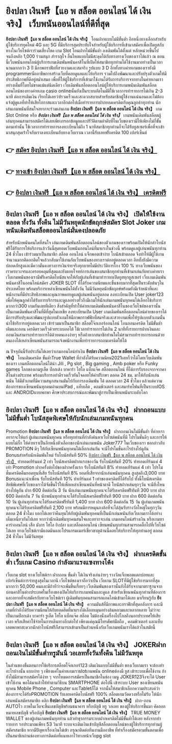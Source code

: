 # ยิงปลา เงินฟรี【แอ พ สล็อต ออนไลน์ ได้ เงิน จริง】  เว็บพนันออนไลน์ที่ดีที่สุด

**ยิงปลา เงินฟรี【แอ พ สล็อต ออนไลน์ ได้ เงิน จริง】** โอนฝากแบบไม่มีขั้นต่ำ  อีกหนึ่งทางเลือกสำหรับผู้ใช้บริการยุคใหม่ 4G และ 5G ที่มีบริการสุดประทับใจสำหรับผู้ใช้บริการที่เข้ามาสมัครเพื่อเปิดยูสกับทางในเว็บไซต์เราร่วมเสี่ยงโชค เกม Slot  โอนฝากไม่มีขั้นต่ำ ลงเดิมพันได้ตั้งแต่ หลักหน่วยขึ้นไปจนถึงหลัก 1,000 ร่วมสนุก สำราญใจ ลื่นไหลแบบไม่มีสะดุดได้กับทางทางเว็บของเราได้แล้ว ณ ตอนนี้เว็บพนันออนไลน์ผู้บริการเกมเดิมพันพนันคาสิโนที่เปิดให้สมาชิกทุกท่านได้ใช้งานมาอย่างเป็นเวลานานมากกว่า 3 ปี มีภาพกราฟิกที่สวยงามและสมจริง รูปแบบ 3 D
อีกทั้งทางค่ายเกมของเรายังมี programmerมืออาชีพการสร้างเว็บที่คอยดูแลและให้บริการ  รวมไปถึงพัฒนาและปรับปรุงตัวเกมให้มีประสิทธิภาพที่ดีอยู่สม่ำเสมอ เพื่อที่ให้ผู้ใช้บริการที่เข้ามาใช้งานได้รับการบริการจากทางในค่ายเกมเราอย่างเต็มที่โดยไม่ขาดแม้แต่นิดเดียว เว็บเดิมพันสล็อตออนไลน์ผู้ให้บริการเกมพนันเดิมพันสล็อตออนไลน์ของทางค่ายเกม casio onlineนั้นยังเป็นระบบอัตโนมัติใช้เวลาการทำรายการไม่เกิน 2-3 นาที ต่อการเติมเงิน เรียกได้เลยว่าIรวดเร็วและสะดวกสบายสำหรับสมาชิกผู้ใช้งานแน่นอนและไม่ต้องแจ้งผู้ดูแลที่ทำให้เสียโอกาสและเวลาอีกต่อไปเมื่อทำรายการฝากยอดเครดิตกับคุณลูกค้าทุกท่าน
นักเล่นเกมพนันที่สนใจอยากจะร่วมเล่นเกม **ยิงปลา เงินฟรี【แอ พ สล็อต ออนไลน์ ได้ เงิน จริง】** เกม Slot Online หรือ ***ยิงปลา เงินฟรี【แอ พ สล็อต ออนไลน์ ได้ เงิน จริง】*** เกมพนันเดิมพันสล็อตผู้เล่นทุกคนสามารถสมัครได้เลยเพียงกรอกข้อมูลและปรัวัติตามลำดับที่ในเว็บของเรามีให้เพียงไม่กี่ขั้นตอนเท่านั้น ใช้เวลาการทำรายการลงทะเบียนไม่ถึง 1 นาทีสมาชิกทุกท่านก็จะได้รับยูสเซอร์เพื่อที่จะเข้ามาสนุกสุดเร้าใจกับเราลงทะเบียนกับทางเว็บเราณ เวลานี้รับเลยฟรีเครดิต 100 เปอร์เซ็นต์ 

## 👉 [สมัคร ยิงปลา เงินฟรี【แอ พ สล็อต ออนไลน์ ได้ เงิน จริง】](https://archa888.com/)
## 👉 [ทางเข้า ยิงปลา เงินฟรี【แอ พ สล็อต ออนไลน์ ได้ เงิน จริง】](https://archa888.com/)
## 👉 [ยิงปลา เงินฟรี【แอ พ สล็อต ออนไลน์ ได้ เงิน จริง】 เครดิตฟรี](https://archa888.com/)

## ยิงปลา เงินฟรี【แอ พ สล็อต ออนไลน์ ได้ เงิน จริง】 เปิดให้ใช้งานตลอด ทั้งวัน ทั้งคืน ไม่มีวันหยุดนักขัตฤกษ์สมัคร Slot Joker เกมพนันเดิมพันสล็อตออนไลน์มั่นคงปลอดภัย

สำหรับนักพนันคนใดที่สนใจ เล่นเกมเดิมพันสล็อตออนไลน์ของตัวเกมของเราพร้อมเปิดให้นักล่าโบนัสฟรีได้รับการให้บริการแล้ววันนี้สุดยอดเว็บพนันออนไลน์ที่มาแรงในช่วงนี้ พร้อมดูแลผู้เล่นพนันทุกท่าน 24 ชั่วโมง เข้าร่วมมาเป็นสมาชิก สล็อต ออนไลน์ แจ็กพอตเข้าง่าย โบนัสเข้าตลอด จึงทำให้มีผู้ใช้งานจำนวนมากติดอกติดใจแล้วกลับมาใช้งานกับเว็บพนันของทางเราต่ออยู่ตลอดเวลา อีกทั้งยังมีความปลอดภัยสูงและมีความั่นคงทางการเงินจ่ายจริงทุกบาทไม่มีประวัติการโกง 100 % ทางเว็บพนันของเราครบวงจรและครอบคลุมที่สุดและยังตอบโจทย์การเล่นของสมาชิกทุกท่านที่เข้ามาเล่นกับทางค่ายเรา
เว็บเกมพนันของเรามีฟรีเครดิตโบนัสแจกให้กับผู้เล่นที่เข้ามาทำรายกเปิดยูสทุกยูสเซอร์ เว็บเกมเดิมพันพนันคาสิโนออนไลน์สมัคร JOKER SLOT ที่ได้รับความนิยมและชื่นชอบมากที่สุดเป็นระดับต้นๆในประเทศไทย พร้อมบริการเหล่าเซียนพนันได้ทั้งวัน ไม่มีวันหยุดนักขัตฤกษ์พร้อมยังมีเจ้าหน้าที่และพนักงานที่มีประสิทธิภาพและคุณภาพคอยดูแลผู้เล่นพนันอยู่ตลอด ลงทะเบียนเปิด User joker123 เพื่อให้คุณลูกค้าได้รับการบริการและดูแลอย่างทั่วถึงมีเกมให้นักเล่นเกมพนันทุกคนได้เลือกใช้บริการมากกว่า300 เกมกันเลยทีเดียว
สิ่งสำคัญที่ทำให้ค่ายเกมเดิมพันพนันคาสิโนของเว็บไซต์ของเรานั้นเป็นเกมเดิมพันคาสิโนที่ดีที่สุดในเอเชีย ลงทะเบียนเปิด User  เกมเดิมพันสล็อตออนไลน์ค่ายของเราได้มีการปรับปรุงและพัฒนารูปแบบตัวเกมให้มีภาพกราฟฟิกที่สมจริงและสวยงามเพื่อให้รูปแบบตัวเกมนั้นน่าใช้บริการอยู่ตลอดเวลา เข้าร่วมมาเป็นสมาชิก สล็อตโจ๊กเกอร์ออนไลน์ โอนถอนเครดิต ไม่มีขั้นต่ำ เติมและถอน เครดิตรวดเร็วด้วยระบบออโต้ ใช้เวลาทำรายการไม่เกิน 2 นาทีทั้งรายการฝากเงินและถอนเงินสามารถทำรายการได้ด้วยตนเองง่ายๆ หรือถ้าหากสมาชิกท่านใดไม่สามารถทำรายการถอนด้วยตนเองได้เหล่าเซียนพนันสามารถแจ้งพนักงานเพื่อทำรายการถอนเครดิตให้ได้

ณ ปัจจุบันนี้รับประกันได้เลยว่าเกมออนไลน์ทำเงิน **ยิงปลา เงินฟรี【แอ พ สล็อต ออนไลน์ ได้ เงิน จริง】** โอนเติมเครดิต ขั้นต่ำTrue Wallet ที่กำลังได้รับความนิยม2021เลยก็ว่าได้โดยเว็บเดิมพันของเรา เกมสล็อตออนไลน์ได้นำ  Jili , Pg slot , Big gaming , Amb poker หรือ Funky games โลกของเกมรูเล็ต  ป๊อกเด้ง บาคาร่า ไฮโล แบ็กแจ๊ค สล็อตออนไลน์ ที่ได้การรับรองจากจากคาสิโนต่างประเทศ พร้อมบริการอย่าดีรวดเร็วทันใจคอยให้คำปรึกษา ตลอด 24 ชม. มาให้กับนักเล่นพนัน ได้มีตัวเกมที่มีความสนุกสนานมันไปกับการลงเดิมพัน ได้ ตลอดเวลา 24 ชั่วโมง แล้วแต่ความต้องการของเซียนพนันทุกคนผ่านบนiPad , แท็บเล็ต , คอมพิวเตอร์ และสมาร์ทโฟนที่เป็นระบบIOS และ ANDROIDแบบพกพา ศึกษาประสบการณ์และพัฒนาสู่การเป็นเซียนพนันระบดับโลก

## ยิงปลา เงินฟรี【แอ พ สล็อต ออนไลน์ ได้ เงิน จริง】 ฝากถอนแบบไม่มีขั้นต่ำ โบนัสสุดพิเศษให้กับนักเล่นเกมพนันทุกคน

 Promotion  **ยิงปลา เงินฟรี【แอ พ สล็อต ออนไลน์ ได้ เงิน จริง】** ฝากถอนเงินไม่มีขั้นต่ำ ที่ค่ายเราอยากจะให้แก่  ผู้เล่นเกมพนันทุกคน หรือทุกท่านที่กำลังค้นหาเว็บไซต์พนันที่มี โปรโมชั่นดีๆ และการให้แบบไม่กั๊ก ให้ค่ายเราเป็นอีกหนึ่งตัวเลือกของนักเล่นเกมพนัน Joker777 ในเว็บของเรา ขอกล่าวกับ PROMOTION ดีๆ ให้กับเซียนพนันทุกคนได้เลือกเล่นกัน จะมีโปรโมชั่นอะไรบ้างไปดูกัน
Bonusสำหรับนักเดิมพันใหม่ รับโบนัสทันที 50% [ยิงปลา เงินฟรี【แอ พ สล็อต ออนไลน์ ได้ เงิน จริง】](https://archa888.com/) ทำยอดเทิร์นแค่ 2 เท่า
โบนัสเครดิตฝากแรกของวัน รับโบนัสทันที 20% ทำยอดเทิร์นแค่ 4 เท่า
 Promotion ฝากครั้งต่อไปของฝากครั้งแรก รับโบนัสทันที 8% ทำยอดเทิร์นแค่ 4 เท่า
โปรโมชั่นเครดิตคืนยอดทุนที่เสีย รับโบนัสทันที 8% ยอดที่เสียจากนักเล่นพนันทุกคน สูงสุดถึง3,000 บาท
Bonusแนะนำเพื่อน รับโบนัสทันที 10% ทำเทิร์นแค่ 1 เท่าของเครดิตที่ได้รับไป
ทั้งนี้โบนัสเครดิตสิทธิพิเศษที่เว็บของเราได้จัดขึ้นไว้ให้เพื่อเหล่าเซียนพนันที่หน้าตาดี โบนัสฝากเล่นทุกๆวัน จะมีสิ่งไหนบ้างไปดูกัน
ฝาก 600 ติดต่อกัน 3 วัน นักเล่นเกมพนันทุกคนจะได้รับเครดิตฟรีทันที 300 บาท
ฝาก 600 ติดต่อกัน 7 วัน นักพนันทุกท่านจะได้รับโบนัสเครดิตฟรีทันที 900 บาท
ฝาก 600 ติดต่อกัน 10 วัน ผู้เล่นทุกท่านจะได้รับเครดิตฟรีทันที 1,400 บาท
ฝาก 600 ติดต่อกัน 15 วัน ผู้เล่นเกมพนันทุกคนจะได้รับเครดิตฟรีทันที 2,100 บาท
พร้อมมีการหมุนกงล้อที่จะได้ลุ้นรับรางวัลใหญ่ในทุกๆวัน ตลอด 24 ชั่วโมง บอกได้เลยว่าคืนทุนให้กับผู้เดิมพันทุกคนที่เป็นนักเล่นพนันกับเว็บเกมเราได้อย่างเต็มเหนี่ยวกันไปเลย หากว่านักเดิมพันทุกคนสนใจและอยากจะเล่น เกมออนไลน์สร้างเงิน หรือเกมบาคาร่าออนไลน์ เสือ มังกร ไฮโล ยิงปลา และสล็อตออนไลน์ เซียนพนันทุกท่านสามารถคลิ๊กไปที่เว็บไซต์ได้เลย ทางเว็บไซต์เรามีแอดมินและโปรแกรมเมอร์เชี่ยวชาญด้านนี้คอยให้บริการให้ทุกท่านอยู่ ตลอด 24 ชั่วโมง ไม่มีวันหยุด

## ยิงปลา เงินฟรี【แอ พ สล็อต ออนไลน์ ได้ เงิน จริง】 ฝากเครดิตขั้นต่ำ  เว็บเกม Casino กำลังมาแรงแซงทางโค้ง

เว็บเกม slot ทางเว็บไซต์เรา ฝากถอน ขั้นต่ำ ได้เงินจริงเล่นง่ายๆ รางวัลแจ็กพอตแตกบ่อยและเปอร์เซ็นต์การจ่ายสูงสุดในเวลานี เว็บไซต์ของเราถือว่าเป็น เว็บเกม SLOTที่มีผู้ใช้บริการมากที่สุดมากกว่า 50,000 คนและมีถ้าทีว่าจะเพิ่มขึ้นเรื่อยๆ เว็บเดิมพันของเรานั้นยังได้รับจากมาตราฐานจากบ่อนคาสิโนต่างประเทศในเรื่องของเปิดให้บริการเกมพนันและดูแล สำหรับเซียนพนันทุกท่านที่ต้องการและอยากที่จะสมัครกับทางเว็บไซต์เรา ผู้เดิมพันทุกคนสามารถแอดไลน์เข้ามาได้เลย
	มาเรียนรู้กับ **ยิงปลา เงินฟรี【แอ พ สล็อต ออนไลน์ ได้ เงิน จริง】** ความมันส์ที่มีภาพและกราฟิกที่สุดอลังการ และมีเกมที่กำลังได้รับความนิยมให้กับยอดฮิตที่มาแรงได้เลือกหมุนอย่างล้นหลามและหลากหลาย  ไม่ว่าจะเป็นเกมป๊อกเด้ง บาคาร่า รูเล็ต ไฮโล แบ็กแจ๊ค สล็อต ไม่ต้องนั่งเครื่องไปไกลถึงนอกประเทศให้เสียเวลา หรือเสียค่าใช้จ่ายในการเดินทางอีกต่อไป เพียงแค่คุณมีโทรศัพท์มือถือ , คอมพิวเตอร์ และแท็บเลตพกพาสะดวกนักล่าโบนัสฟรีก็สามารถเข้ามาเป็นส่วนหนึ่งกับเว็บเกมพนันเราได้แล้วในสมัยนี้

## ยิงปลา เงินฟรี【แอ พ สล็อต ออนไลน์ ได้ เงิน จริง】 JOKERฝากถอนเงินไม่มีขั้นต่ำทรูมันนี่ วอเลททั้งวันทั้งคืน ไม่มีวันหยุด

ในส่วนของขั้นตอนการใช้บริการสล็อตโจ๊กเกอร์123 เติมเงินแบบไม่มีขั้นต่ำ ของเว็บเกมเรา จะต้องทำอะไรบ้างนั้น แบบง่าย ๆ เพียงแค่ในค่ายเกมเราslotเกมพนัน onlineต้องมี ยูส เข้าระบบเพื่อใช้งาน ถ้ายังไม่มีสามารถสมัครได้ง่าย ๆ จากโหมดการสมัครเป็นสมาชิกในช่อง เมนู JOKER123จึงจะได้ User เข้าใช้งาน พอได้มาแล้วให้ทำตามวิธีบน SMARTPHONE ต่อไปนี้
เข้าระบบ User  ของเซียนพนันทุกคน Mobile Phone , Computer และTabletก็ได้
จากนั้นให้สมาชิกเลือกความประสงค์ว่า ต้องการจะได้รับPROMOTION รับเลยเครดิตโบนัสฟรี 100% สล็อตเกมวัดดวงหรือไม่รับ
ให้นักเล่นพนันสมัครสมาชิก คลิก **ยิงปลา เงินฟรี【แอ พ สล็อต ออนไลน์ ได้ เงิน จริง】** ฝาก-ถอน AUTOไว ภาพในเว็บจะขึ้นเลขบัญชีพร้อมธนาคาร หรือบัญชี ทรู วอเลท ของผู้ให้บริการขึ้นมา
คัดลอกหมายเลขบัญชี หรือบัญชี **ยิงปลา เงินฟรี【แอ พ สล็อต ออนไลน์ ได้ เงิน จริง】** TRUE MONEY WALLET ของผู้เล่นเกมพนันทุกท่าน แล้วทำธุรกรรมระบบฝากเครดิตไม่มีขั้นต่ำได้เลย
หลังจากทำรายการ รอประมาณเพียง 53 วินาที ระบบจะเติมเงินเข้าบัญชีสล็อตออนไลน์ของผู้ใช้บริการทุกท่านผู้สมัครสมาชิก
หากมีปัญหาเรื่องเงินไม่เข้า กรุณาติดต่อทีมงานมืออาชีพ ที่ทำเรื่องสมัครตามขั้นตอนเพื่อเป็นสมาชิกผ่านช่องทางการติดต่อที่แนบเอาไว้ทางหน้าเว็บpg slot


